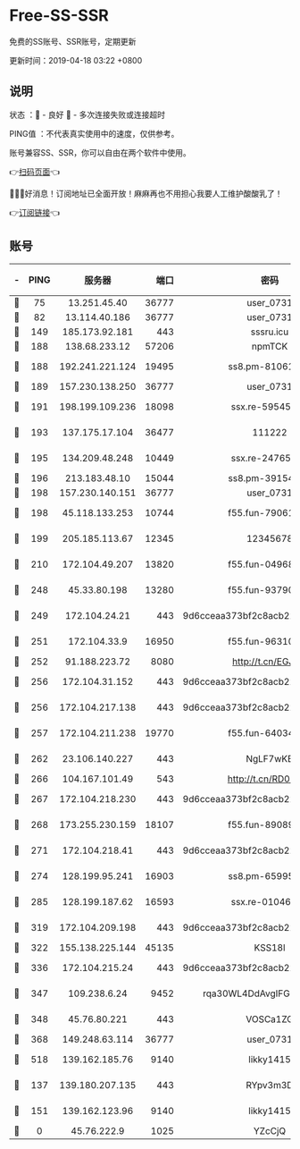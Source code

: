 # Free-SS-SSR

免费的SS账号、SSR账号，定期更新

更新时间：2019-04-18 03:22 +0800

## 说明

状态     ：🙂 - 良好 🙁 - 多次连接失败或连接超时

PING值   ：不代表真实使用中的速度，仅供参考。

账号兼容SS、SSR，你可以自由在两个软件中使用。

👉[扫码页面](https://liesauer.github.io/Free-SS-SSR/)👈

🎉🎉🎉好消息！订阅地址已全面开放！麻麻再也不用担心我要人工维护酸酸乳了！

👉[订阅链接](https://www.liesauer.net/yogurt/subscribe?ACCESS_TOKEN=DAYxR3mMaZAsaqUb)👈

## 账号

|-|PING|服务器|端口|密码|加密方式|区域|
|:----:|:----:|:-----:|-----:|:----:|:----:|:----:|
|🙂|75|13.251.45.40|36777|user_0731|chacha20|SG|
|🙂|82|13.114.40.186|36777|user_0731|chacha20|JP|
|🙂|149|185.173.92.181|443|sssru.icu|rc4-md5|RU|
|🙂|188|138.68.233.12|57206|npmTCK|rc4-md5|US|
|🙂|188|192.241.221.124|19495|ss8.pm-81061227|aes-256-cfb|US|
|🙂|189|157.230.138.250|36777|user_0731|chacha20|US|
|🙂|191|198.199.109.236|18098|ssx.re-59545724|aes-256-cfb|US|
|🙂|193|137.175.17.104|36477|111222|aes-256-cfb|US|
|🙂|195|134.209.48.248|10449|ssx.re-24765202|aes-256-cfb|US|
|🙂|196|213.183.48.10|15044|ss8.pm-39154943|rc4-md5|RU|
|🙂|198|157.230.140.151|36777|user_0731|chacha20|US|
|🙂|198|45.118.133.253|10744|f55.fun-79061620|aes-256-cfb|SG|
|🙂|199|205.185.113.67|12345|12345678|aes-256-cfb|US|
|🙂|210|172.104.49.207|13820|f55.fun-04968716|aes-256-cfb|SG|
|🙂|248|45.33.80.198|13280|f55.fun-93790108|aes-256-cfb|US|
|🙂|249|172.104.24.21|443|9d6cceaa373bf2c8acb22e60b6a58be6|aes-256-cfb|US|
|🙂|251|172.104.33.9|16950|f55.fun-96310007|aes-256-cfb|SG|
|🙂|252|91.188.223.72|8080|http://t.cn/EGJIyrl|rc4-md5|RU|
|🙂|256|172.104.31.152|443|9d6cceaa373bf2c8acb22e60b6a58be6|aes-256-cfb|US|
|🙂|256|172.104.217.138|443|9d6cceaa373bf2c8acb22e60b6a58be6|aes-256-cfb|US|
|🙂|257|172.104.211.238|19770|f55.fun-64034702|aes-256-cfb|US|
|🙂|262|23.106.140.227|443|NgLF7wKB|aes-256-cfb|US|
|🙂|266|104.167.101.49|543|http://t.cn/RD0D7sx|rc4-md5|CA|
|🙂|267|172.104.218.230|443|9d6cceaa373bf2c8acb22e60b6a58be6|aes-256-cfb|US|
|🙂|268|173.255.230.159|18107|f55.fun-89089831|aes-256-cfb|US|
|🙂|271|172.104.218.41|443|9d6cceaa373bf2c8acb22e60b6a58be6|aes-256-cfb|US|
|🙂|274|128.199.95.241|16903|ss8.pm-65995884|aes-256-cfb|SG|
|🙂|285|128.199.187.62|16593|ssx.re-01046701|aes-256-cfb|SG|
|🙂|319|172.104.209.198|443|9d6cceaa373bf2c8acb22e60b6a58be6|aes-256-cfb|US|
|🙂|322|155.138.225.144|45135|KSS18l|rc4-md5|US|
|🙂|336|172.104.215.24|443|9d6cceaa373bf2c8acb22e60b6a58be6|aes-256-cfb|US|
|🙂|347|109.238.6.24|9452|rqa30WL4DdAvgIFG6Fs3znzTa|aes-256-cfb|FR|
|🙂|348|45.76.80.221|443|VOSCa1ZG|aes-256-cfb|DE|
|🙂|368|149.248.63.114|36777|user_0731|chacha20|CA|
|🙂|518|139.162.185.76|9140|likky1415|aes-256-cfb|DE|
|🙂|137|139.180.207.135|443|RYpv3m3D|aes-256-cfb|JP|
|🙂|151|139.162.123.96|9140|likky1415|aes-256-cfb|JP|
|🙁|0|45.76.222.9|1025|YZcCjQ|rc4-md5|JP|
